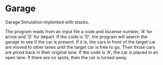 # Garage
Garage Simulation implented with stacks.

The program reads from an input file a code and liscense number, 'A' for arrive and 'D' for depart.  If the code is 'D', the program will search the garage to see if the car is present.  If it is, the cars in front of the target car are moved to other lanes until the target car is free to go.  Then those cars are plced back in their original lane.  If the code is 'A', the car is placed in an open lane.  If there are no spots, then the car is turned away.
